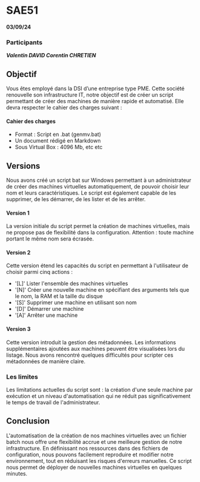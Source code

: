 ﻿# SAE51
**03/09/24**

### Participants

***Valentin DAVID
Corentin CHRETIEN***

## Objectif

Vous êtes employé dans la DSI d’une entreprise type PME. Cette société renouvelle son infrastructure IT, notre objectif est de créer un script permettant de créer des machines de manière rapide et automatisé. Elle devra respecter le cahier des charges suivant :

#### Cahier des charges
- Format : Script en .bat (genmv.bat)
- Un document rédigé en Markdown
-  Sous Virtual Box : 4096 Mb, etc etc
    

## Versions

Nous avons créé un script bat sur Windows permettant à un administrateur de créer des machines virtuelles automatiquement, de pouvoir choisir leur nom et leurs caractéristiques. Le script est également capable de les supprimer, de les démarrer, de les lister et de les arrêter.

#### Version 1

La version initiale du script permet la création de machines virtuelles, mais ne propose pas de flexibilité dans la configuration. Attention : toute machine portant le même nom sera écrasée.

#### Version 2

Cette version étend les capacités du script en permettant à l'utilisateur de choisir parmi cinq actions :
- '[L]' Lister l'ensemble des machines virtuelles
- '[N]' Créer une nouvelle machine en spécifiant des arguments tels que le nom, la RAM et la taille du disque
- '[S]' Supprimer une machine en utilisant son nom
- '[D]' Démarrer une machine 
- '[A]' Arrêter une machine

#### Version 3
Cette version introduit la gestion des métadonnées. Les informations supplémentaires ajoutées aux machines peuvent être visualisées lors du listage. Nous avons rencontré quelques difficultés pour scripter ces métadonnées de manière claire.

### Les limites

Les limitations actuelles du script sont : la création d'une seule machine par exécution et un niveau d'automatisation qui ne réduit pas significativement le temps de travail de l'administrateur.

## Conclusion

L'automatisation de la création de nos machines virtuelles avec un fichier batch nous offre une flexibilité accrue et une meilleure gestion de notre infrastructure. En définissant nos ressources dans des fichiers de configuration, nous pouvons facilement reproduire et modifier notre environnement, tout en réduisant les risques d'erreurs manuelles.
Ce script nous permet de déployer de nouvelles machines virtuelles en quelques minutes.
